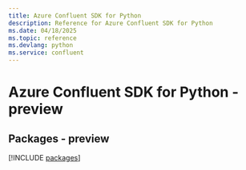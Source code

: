 ```yaml
---
title: Azure Confluent SDK for Python
description: Reference for Azure Confluent SDK for Python
ms.date: 04/18/2025
ms.topic: reference
ms.devlang: python
ms.service: confluent
---
```

# Azure Confluent SDK for Python - preview
## Packages - preview
[!INCLUDE [packages](confluent-index.md)]